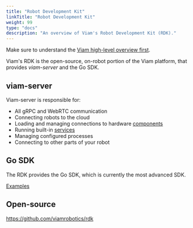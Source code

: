 ```yaml
---
title: "Robot Development Kit"
linkTitle: "Robot Development Kit"
weight: 99
type: "docs"
description: "An overview of Viam's Robot Development Kit (RDK)."
---
```


Make sure to understand the [Viam high-level overview first](/../getting-started/high-level-overview/).

Viam's RDK is the open-source, on-robot portion of the Viam platform, that provides _viam-server_ and the Go SDK.

## viam-server

Viam-server is responsible for:
- All gRPC and WebRTC communication
- Connecting robots to the cloud
- Loading and managing connections to hardware [components](/components/)
- Running built-in [services](/services/)
- Managing configured processes
- Connecting to other parts of your robot

## Go SDK

The RDK provides the Go SDK, which is currently the most advanced SDK.

[Examples](https://github.com/viamrobotics/rdk/tree/main/examples)

## Open-source

https://github.com/viamrobotics/rdk

